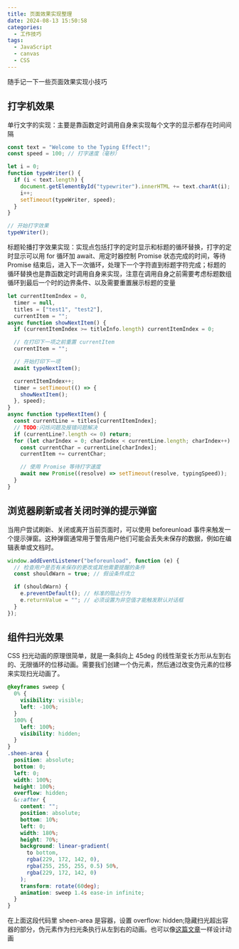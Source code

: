```yaml
---
title: 页面效果实现整理
date: 2024-08-13 15:50:58
categories:
  - 工作技巧
tags:
  - JavaScript
  - canvas
  - CSS
---
```


随手记一下一些页面效果实现小技巧

<!-- more -->

## 打字机效果

单行文字的实现：主要是靠函数定时调用自身来实现每个文字的显示都存在时间间隔

```js
const text = "Welcome to the Typing Effect!";
const speed = 100; // 打字速度（毫秒）

let i = 0;
function typeWriter() {
  if (i < text.length) {
    document.getElementById("typewriter").innerHTML += text.charAt(i);
    i++;
    setTimeout(typeWriter, speed);
  }
}

// 开始打字效果
typeWriter();
```

标题轮播打字效果实现：实现点包括打字的定时显示和标题的循环替换，打字的定时显示可以用 for 循环加 await、用定时器控制 Promise 状态完成的时间，等待 Promise 结束后，进入下一次循环，处理下一个字符直到标题字符完成；标题的循环替换也是靠函数定时调用自身来实现，注意在调用自身之前需要考虑标题数组循环到最后一个时的边界条件、以及需要重置展示标题的变量

```js
let currentItemIndex = 0,
  timer = null,
  titles = ["test1", "test2"],
  currentItem = "";
async function showNextItem() {
  if (currentItemIndex >= titleInfo.length) currentItemIndex = 0;

  // 在打印下一项之前重置 currentItem
  currentItem = "";

  // 开始打印下一项
  await typeNextItem();

  currentItemIndex++;
  timer = setTimeout(() => {
    showNextItem();
  }, speed);
}
async function typeNextItem() {
  const currentLine = titles[currentItemIndex];
  // TODO:闪烁问题及报错问题解决
  if (currentLine?.length <= 0) return;
  for (let charIndex = 0; charIndex < currentLine.length; charIndex++) {
    const currentChar = currentLine[charIndex];
    currentItem += currentChar;

    // 使用 Promise 等待打字速度
    await new Promise((resolve) => setTimeout(resolve, typingSpeed));
  }
}
```

## 浏览器刷新或者关闭时弹的提示弹窗

当用户尝试刷新、关闭或离开当前页面时，可以使用 beforeunload 事件来触发一个提示弹窗。这种弹窗通常用于警告用户他们可能会丢失未保存的数据，例如在编辑表单或文档时。

```js
window.addEventListener("beforeunload", function (e) {
  // 检查用户是否有未保存的更改或其他需要提醒的条件
  const shouldWarn = true; // 假设条件成立

  if (shouldWarn) {
    e.preventDefault(); // 标准的阻止行为
    e.returnValue = ""; // 必须设置为非空值才能触发默认对话框
  }
});
```

## 组件扫光效果

CSS 扫光动画的原理很简单，就是一条斜向上 45deg 的线性渐变长方形从左到右的、无限循环的位移动画。需要我们创建一个伪元素，然后通过改变伪元素的位移来实现扫光动画了。

```scss
@keyframes sweep {
  0% {
    visibility: visible;
    left: -100%;
  }
  100% {
    left: 100%;
    visibility: hidden;
  }
}
.sheen-area {
  position: absolute;
  bottom: 0;
  left: 0;
  width: 100%;
  height: 100%;
  overflow: hidden;
  &::after {
    content: "";
    position: absolute;
    bottom: 10%;
    left: 0;
    width: 180%;
    height: 70%;
    background: linear-gradient(
      to bottom,
      rgba(229, 172, 142, 0),
      rgba(255, 255, 255, 0.5) 50%,
      rgba(229, 172, 142, 0)
    );
    transform: rotate(60deg);
    animation: sweep 1.4s ease-in infinite;
  }
}
```

在上面这段代码里 sheen-area 是容器，设置 overflow: hidden;隐藏扫光超出容器的部分，伪元素作为扫光条执行从左到右的动画。也可以像[这篇文章](https://segmentfault.com/a/1190000045122864)一样设计动画
